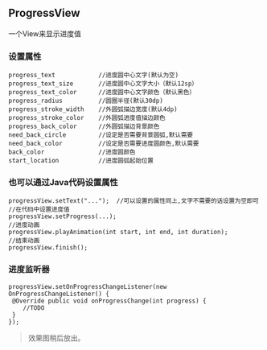 ## ProgressView
一个View来显示进度值
### 设置属性
    progress_text            //进度圆中心文字(默认为空)
    progress_text_size       //进度圆中心文字大小（默认12sp）
    progress_text_color      //进度圆中心文字颜色（默认黑色）
    progress_radius          //圆圈半径(默认30dp)
    progress_stroke_width    //外圆弧描边宽度(默认4dp)
    progress_stroke_color    //外圆弧进度值描边颜色
    progress_back_color      //外圆弧描边背景颜色
    need_back_circle         //设定是否需要背景圆弧,默认需要
    need_back_color          //设定是否需要进度圆颜色,默认需要
    back_color               //进度圆颜色
    start_location           //进度圆弧起始位置
### 也可以通过Java代码设置属性



    progressView.setText("...");  //可以设置的属性同上,文字不需要的话设置为空即可
    //在代码中设置进度值
    progressView.setProgress(...);
    //进度动画
    progressView.playAnimation(int start, int end, int duration);
    //结束动画
    progressView.finish();

### 进度监听器

    progressView.setOnProgressChangeListener(new OnProgressChangeListener() {
     @Override public void onProgressChange(int progress) {
        //TODO
     }
    });

> 效果图稍后放出。
